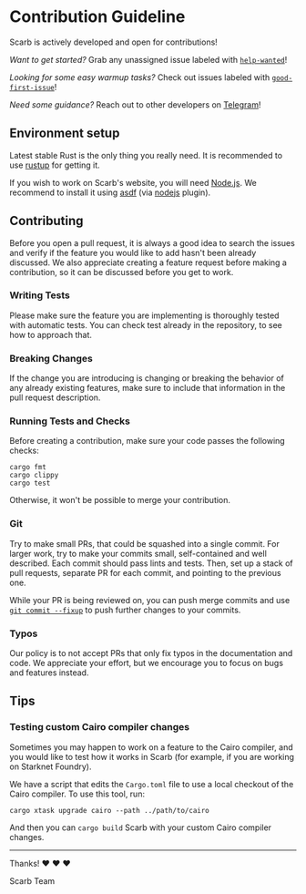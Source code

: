 # Contribution Guideline

Scarb is actively developed and open for contributions!

*Want to get started?*
Grab any unassigned issue labeled with [`help-wanted`](https://github.com/software-mansion/scarb/labels/help%20wanted)!

*Looking for some easy warmup tasks?*
Check out issues labeled with [
`good-first-issue`](https://github.com/software-mansion/scarb/labels/good%20first%20issue)!

*Need some guidance?*
Reach out to other developers on [Telegram](https://t.me/+1pMLtrNj5NthZWJk)!

## Environment setup

Latest stable Rust is the only thing you really need.
It is recommended to use [rustup](https://rustup.rs/) for getting it.

If you wish to work on Scarb's website, you will need [Node.js](https://nodejs.org/).
We recommend to install it using [asdf](https://asdf-vm.com/) (via [nodejs](https://github.com/asdf-vm/asdf-nodejs)
plugin).

## Contributing

Before you open a pull request, it is always a good idea to search the issues and verify if the feature you would like
to add hasn't been already discussed.
We also appreciate creating a feature request before making a contribution, so it can be discussed before you get to
work.

### Writing Tests

Please make sure the feature you are implementing is thoroughly tested with automatic tests.
You can check test already in the repository, to see how to approach that.

### Breaking Changes

If the change you are introducing is changing or breaking the behavior of any already existing features, make sure to
include that information in the pull request description.

### Running Tests and Checks

Before creating a contribution, make sure your code passes the following checks:

```shell
cargo fmt
cargo clippy
cargo test
```

Otherwise, it won't be possible to merge your contribution.

### Git

Try to make small PRs, that could be squashed into a single commit.
For larger work, try to make your commits small, self-contained and well described.
Each commit should pass lints and tests.
Then, set up a stack of pull requests, separate PR for each commit, and pointing to the previous one.

While your PR is being reviewed on, you can push merge commits and
use [
`git commit --fixup`](https://git-scm.com/docs/git-commit/2.32.0#Documentation/git-commit.txt---fixupamendrewordltcommitgt)
to push further changes to your commits.

### Typos

Our policy is to not accept PRs that only fix typos in the documentation and code. We appreciate your effort, but we
encourage you to focus on bugs and features instead.

## Tips

### Testing custom Cairo compiler changes

Sometimes you may happen to work on a feature to the Cairo compiler, and you would like to test how it works in Scarb
(for example, if you are working on Starknet Foundry).

We have a script that edits the `Cargo.toml` file to use a local checkout of the Cairo compiler.
To use this tool, run:

```shell
cargo xtask upgrade cairo --path ../path/to/cairo
```

And then you can `cargo build` Scarb with your custom Cairo compiler changes.

---

Thanks! ❤️ ❤️ ❤️

Scarb Team
